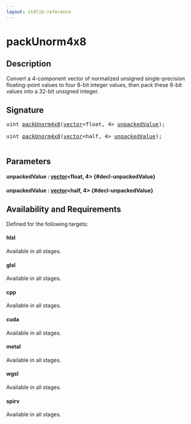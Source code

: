 ```yaml
---
layout: stdlib-reference
---
```


# packUnorm4x8

## Description

Convert a 4-component vector of normalized unsigned single-precision floating-point
values to four 8-bit integer values, then pack these 8-bit values into a
32-bit unsigned integer.




## Signature 

<pre>
<span class="code_keyword">uint</span> <a href="/stdlib-reference/global-decls/packunorm4x8-4">packUnorm4x8</a>(<a href="/stdlib-reference/types/vector/index" class="code_type">vector</a>&lt;<span class="code_keyword">float</span>, 4&gt; <a href="/stdlib-reference/global-decls/packunorm4x8-4#decl-unpackedValue" class="code_param">unpackedValue</a>);

<span class="code_keyword">uint</span> <a href="/stdlib-reference/global-decls/packunorm4x8-4">packUnorm4x8</a>(<a href="/stdlib-reference/types/vector/index" class="code_type">vector</a>&lt;<span class="code_keyword">half</span>, 4&gt; <a href="/stdlib-reference/global-decls/packunorm4x8-4#decl-unpackedValue" class="code_param">unpackedValue</a>);

</pre>

## Parameters

#### unpackedValue  : [vector](/stdlib-reference/types/vector/index)\<float, 4\> {#decl-unpackedValue}
#### unpackedValue  : [vector](/stdlib-reference/types/vector/index)\<half, 4\> {#decl-unpackedValue}

## Availability and Requirements

Defined for the following targets:

#### hlsl
Available in all stages.

#### glsl
Available in all stages.

#### cpp
Available in all stages.

#### cuda
Available in all stages.

#### metal
Available in all stages.

#### wgsl
Available in all stages.

#### spirv
Available in all stages.



